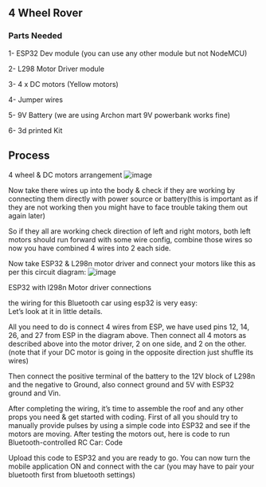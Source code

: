 ## 4 Wheel Rover
### Parts Needed
   1- ESP32 Dev module (you can use any other module but not NodeMCU)

2- L298 Motor Driver module

3- 4 x DC motors (Yellow motors)

4- Jumper wires

5- 9V Battery (we are using Archon mart 9V powerbank works fine)

6- 3d printed Kit

## Process

4 wheel & DC motors arrangement
![image](https://github.com/Rishiekak/Rover/assets/129143946/71927087-8c0b-4936-bb14-7d12bd1bf2d1)


Now take there wires up into the body & check if they are working by connecting them directly with power source or battery(this is important as if they are not working then you might have to face trouble taking them out again later)

So if they all are working check direction of left and right motors, both left motors should run forward with some wire config, combine those wires so now you have combined 4 wires into 2 each side.

Now take ESP32 & L298n motor driver and connect your motors like this as per this circuit diagram:
![image](https://github.com/Rishiekak/Rover/assets/129143946/eb43aeca-af6a-44f5-b972-33057eefef16)


ESP32 with l298n Motor driver connections

the wiring for this Bluetooth car using esp32 is very easy:  
Let’s look at it in little details.

All you need to do is connect 4 wires from ESP, we have used pins 12, 14, 26, and 27 from ESP in the diagram above. Then connect all 4 motors as described above into the motor driver, 2 on one side, and 2 on the other. (note that if your DC motor is going in the opposite direction just shuffle its wires)

Then connect the positive terminal of the battery to the 12V block of L298n and the negative to Ground, also connect ground and 5V with ESP32 ground and Vin.

After completing the wiring, it’s time to assemble the roof and any other props you need & get started with coding. First of all you should try to manually provide pulses by using a simple code into ESP32 and see if the motors are moving. After testing the motors out, here is code to run Bluetooth-controlled RC Car:
Code

Upload this code to ESP32 and you are ready to go. You can now turn the mobile application ON and connect with the car (you may have to pair your bluetooth first from bluetooth settings)
